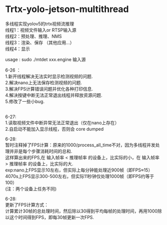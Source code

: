 # Trtx-yolo-jetson-multithread<br>
多线程实现yolov5的trtx视频流推理<br>
线程1：视频文件输入or RTSP输入源<br>
线程2：预处理、推理、NMS<br>
线程3：渲染、保存 （其他应用...）<br>
线程4：显示<br>

usage : sudo   ./mtdet   xxx.engine   输入源
<br>

6-26 ：<br>
1.新开线程解决无法实时显示检测视频的问题.<br>
2.解决nano上无法保存检测视频的问题.<br>
3.解决FPS计算错误问题并优化各种打印信息.<br>
4.解决按键中断无法正常退出线程并释放资源问题.<br>
5.修改了一些小bug.<br>
<br>

6-27:<br>
1.读取视频文件中断异常无法正常退出（仅在nano上存在）<br>
2.自启动不能加入显示线程，否则会 core dumped<br>

6-28:<br>
暂时注释掉了FPS计算：原来的1000/process_all_time不对，因为多线程并发处理并非是每个步骤消耗时间的总和.<br>
这样算出来的FPS,在    输入帧率 < 推理帧率    的设备上，比实际的小，在    输入帧率 > 推理帧率    的设备上，比实际的大.<br>
exp:nano上FPS显示10左右，但实际上每分钟能处理近900帧（即FPS≈15） 4070s上FPS显示300-500左右，但实际11秒钟仅处理1000帧（即FPS约等于100）<br>
(注：两个设备上任务不同)

6-28:<br>
更新了FPS计算方式：<br>
计算累计30帧的总处理时间，然后除以30得到平均每帧的处理时间，再用1000除以这个时间得到FPS，即每30帧更新一次FPS.
